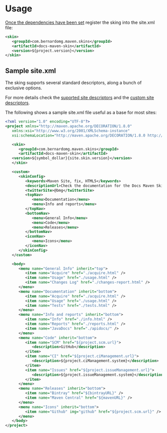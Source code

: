 # Usage

[Once the dependencies have been set][acquire] register the sking into the site.xml file:

```xml
<skin>
   <groupId>com.bernardomg.maven.skins</groupId>
   <artifactId>docs-maven-skin</artifactId>
   <version>${project.version}</version>
</skin>
```

## Sample site.xml

The sking supports several standard descriptors, along a bunch of exclusive options.

For more details check the [suported site descriptors][site_descriptor] and the [custom site descriptors][custom_site_descriptor].

The following shows a sample site.xml file useful as a base for most sites:

```xml
<?xml version="1.0" encoding="UTF-8"?>
<project xmlns="http://maven.apache.org/DECORATION/1.8.0"
   xmlns:xsi="http://www.w3.org/2001/XMLSchema-instance"
   xsi:schemaLocation="http://maven.apache.org/DECORATION/1.8.0 http://maven.apache.org/xsd/decoration-1.8.0.xsd">

   <skin>
      <groupId>com.bernardomg.maven.skins</groupId>
      <artifactId>docs-maven-skin</artifactId>
   <version>${symbol_dollar}{site.skin.version}</version>
   </skin>

   <custom>
      <skinConfig>
         <keywords>Maven Site, fix, HTML5</keywords>
         <descriptionUrl>Check the documentation for the Docs Maven Skin</descriptionUrl>
         <twitterSite>@bmg</twitterSite>
         <topNav>
            <menu>Documentation</menu>
            <menu>Info and reports</menu>
         </topNav>
         <bottomNav>
            <menu>General Info</menu>
            <menu>Code</menu>
            <menu>Releases</menu>
         </bottomNav>
         <iconNav>
            <menu>Icons</menu>
         </iconNav>
      </skinConfig>
   </custom>

   <body>
      <menu name="General Info" inherit="top">
         <item name="Acquire" href="./acquire.html" />
         <item name="Usage" href="./usage.html" />
         <item name="Changes Log" href="./changes-report.html" />
      </menu>
      <menu name="Documentation" inherit="bottom">
         <item name="Acquire" href="./acquire.html" />
         <item name="Usage" href="./usage.html" />
         <item name="Tests" href="./tests.html" />
      </menu>
      <menu name="Info and reports" inherit="bottom">
         <item name="Info" href="./info.html" />
         <item name="Reports" href="./reports.html" />
         <item name="JavaDocs" href="./apidocs/" />
      </menu>
      <menu name="Code" inherit="bottom">
         <item name="SCM" href="${project.scm.url}">
            <description>GitHub</description>
         </item>
         <item name="CI" href="${project.ciManagement.url}">
            <description>${project.ciManagement.system}</description>
         </item>
         <item name="Issues" href="${project.issueManagement.url}">
            <description>${project.issueManagement.system}</description>
         </item>
      </menu>
      <menu name="Releases" inherit="bottom">
         <item name="Bintray" href="${bintrayURL}" />
         <item name="Maven Central" href="${mavenURL}" />
      </menu>
      <menu name="Icons" inherit="bottom">
         <item name="Github" img="github" href="${project.scm.url}" />
      </menu>
   </body>
</project>
```

[acquire]: ./acquire.html
[site_descriptor]: ./site_descriptor.html
[custom_site_descriptor]: ./custom_site_descriptor.html
